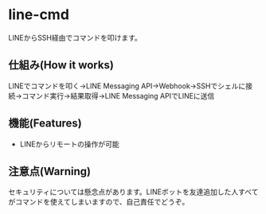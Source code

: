 # line-cmd
LINEからSSH経由でコマンドを叩けます。

## 仕組み(How it works)
LINEでコマンドを叩く→LINE Messaging API→Webhook→SSHでシェルに接続→コマンド実行→結果取得→LINE Messaging APIでLINEに送信

## 機能(Features)
- LINEからリモートの操作が可能

## 注意点(Warning)
セキュリティについては懸念点があります。LINEボットを友達追加した人すべてがコマンドを使えてしまいますので、自己責任でどうぞ。
